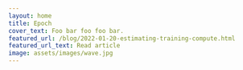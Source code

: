 ```yaml
---
layout: home
title: Epoch
cover_text: Foo bar foo foo bar.
featured_url: /blog/2022-01-20-estimating-training-compute.html
featured_url_text: Read article
image: assets/images/wave.jpg
---
```

